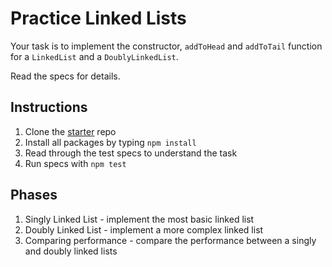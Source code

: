# Practice Linked Lists

Your task is to implement the constructor, `addToHead` and `addToTail` function for a `LinkedList` and a `DoublyLinkedList`.

Read the specs for details.

## Instructions

1. Clone the [starter] repo
2. Install all packages by typing `npm install`
3. Read through the test specs to understand the task
4. Run specs with `npm test`

## Phases

1. Singly Linked List - implement the most basic linked list
2. Doubly Linked List - implement a more complex linked list
3. Comparing performance - compare the performance between a singly and doubly linked lists

[starter]: https://github.com/appacademy/practice-for-week-05-linked-list-practice
